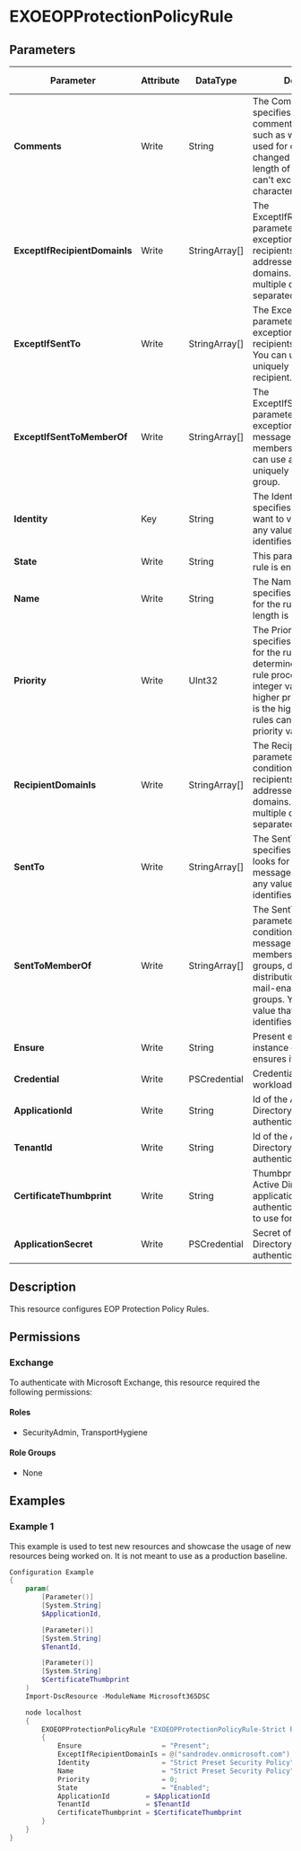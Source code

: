 ﻿# EXOEOPProtectionPolicyRule

## Parameters

| Parameter | Attribute | DataType | Description | Allowed Values |
| --- | --- | --- | --- | --- |
| **Comments** | Write | String | The Comments parameter specifies informative comments for the rule, such as what the rule is used for or how it has changed over time. The length of the comment can't exceed 1024 characters. | |
| **ExceptIfRecipientDomainIs** | Write | StringArray[] | The ExceptIfRecipientDomainIs parameter specifies an exception that looks for recipients with email addresses in the specified domains. You can specify multiple domains separated by commas. | |
| **ExceptIfSentTo** | Write | StringArray[] | The ExceptIfSentTo parameter specifies an exception that looks for recipients in messages. You can use any value that uniquely identifies the recipient. | |
| **ExceptIfSentToMemberOf** | Write | StringArray[] | The ExceptIfSentToMemberOf parameter specifies an exception that looks for messages sent to members of groups. You can use any value that uniquely identifies the group. | |
| **Identity** | Key | String | The Identity parameter specifies the rule that you want to view. You can use any value that uniquely identifies the rule.  | |
| **State** | Write | String | This parameter defin if the rule is enabled or disabled | |
| **Name** | Write | String | The Name parameter specifies a unique name for the rule. The maximum length is 64 characters. | |
| **Priority** | Write | UInt32 | The Priority parameter specifies a priority value for the rule that determines the order of rule processing. A lower integer value indicates a higher priority, the value 0 is the highest priority, and rules can't have the same priority value. | |
| **RecipientDomainIs** | Write | StringArray[] | The RecipientDomainIs parameter specifies a condition that looks for recipients with email addresses in the specified domains. You can specify multiple domains separated by commas. | |
| **SentTo** | Write | StringArray[] | The SentTo parameter specifies a condition that looks for recipients in messages. You can use any value that uniquely identifies the recipient. | |
| **SentToMemberOf** | Write | StringArray[] | The SentToMemberOf parameter specifies a condition that looks for messages sent to members of distribution groups, dynamic distribution groups, or mail-enabled security groups. You can use any value that uniquely identifies the group. | |
| **Ensure** | Write | String | Present ensures the instance exists, absent ensures it is removed. | `Present`, `Absent` |
| **Credential** | Write | PSCredential | Credentials of the workload's Admin | |
| **ApplicationId** | Write | String | Id of the Azure Active Directory application to authenticate with. | |
| **TenantId** | Write | String | Id of the Azure Active Directory tenant used for authentication. | |
| **CertificateThumbprint** | Write | String | Thumbprint of the Azure Active Directory application's authentication certificate to use for authentication. | |
| **ApplicationSecret** | Write | PSCredential | Secret of the Azure Active Directory tenant used for authentication. | |


## Description

This resource configures EOP Protection Policy Rules.

## Permissions

### Exchange

To authenticate with Microsoft Exchange, this resource required the following permissions:

#### Roles

- SecurityAdmin, TransportHygiene

#### Role Groups

- None

## Examples

### Example 1

This example is used to test new resources and showcase the usage of new resources being worked on.
It is not meant to use as a production baseline.

```powershell
Configuration Example
{
    param(
        [Parameter()]
        [System.String]
        $ApplicationId,

        [Parameter()]
        [System.String]
        $TenantId,

        [Parameter()]
        [System.String]
        $CertificateThumbprint
    )
    Import-DscResource -ModuleName Microsoft365DSC

    node localhost
    {
        EXOEOPProtectionPolicyRule "EXOEOPProtectionPolicyRule-Strict Preset Security Policy"
        {
            Ensure                    = "Present";
            ExceptIfRecipientDomainIs = @("sandrodev.onmicrosoft.com");
            Identity                  = "Strict Preset Security Policy";
            Name                      = "Strict Preset Security Policy";
            Priority                  = 0;
            State                     = "Enabled";
            ApplicationId         = $ApplicationId
            TenantId              = $TenantId
            CertificateThumbprint = $CertificateThumbprint
        }
    }
}
```

